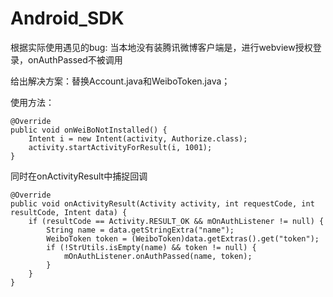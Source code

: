 Android_SDK
===========

根据实际使用遇见的bug: 当本地没有装腾讯微博客户端是，进行webview授权登录，onAuthPassed不被调用

给出解决方案：替换Account.java和WeiboToken.java；

使用方法：

    @Override
    public void onWeiBoNotInstalled() {            
        Intent i = new Intent(activity, Authorize.class);
        activity.startActivityForResult(i, 1001);
    }

同时在onActivityResult中捕捉回调

    @Override
    public void onActivityResult(Activity activity, int requestCode, int resultCode, Intent data) {
        if (resultCode == Activity.RESULT_OK && mOnAuthListener != null) {
            String name = data.getStringExtra("name");
            WeiboToken token = (WeiboToken)data.getExtras().get("token");
            if (!StrUtils.isEmpty(name) && token != null) {
                mOnAuthListener.onAuthPassed(name, token);
            }
        }
    }
    
